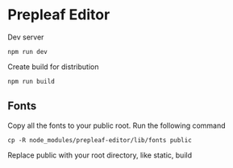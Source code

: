 # Prepleaf Editor

Dev server

```
npm run dev
```

Create build for distribution

```
npm run build
```

## Fonts

Copy all the fonts to your public root. Run the following command

```
cp -R node_modules/prepleaf-editor/lib/fonts public
```

Replace public with your root directory, like static, build
